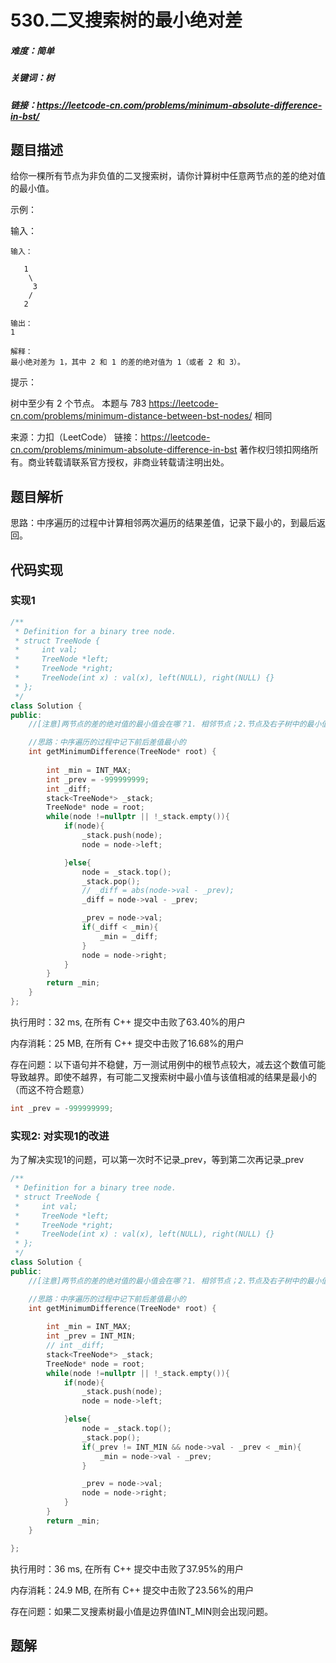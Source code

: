# 530.二叉搜索树的最小绝对差

##### 难度：简单

##### 关键词：树

##### 链接：https://leetcode-cn.com/problems/minimum-absolute-difference-in-bst/

## 题目描述

给你一棵所有节点为非负值的二叉搜索树，请你计算树中任意两节点的差的绝对值的最小值。 

示例：

输入：

```
输入：

   1
    \
     3
    /
   2

输出：
1

解释：
最小绝对差为 1，其中 2 和 1 的差的绝对值为 1（或者 2 和 3）。
```

提示：

树中至少有 2 个节点。
本题与 783 https://leetcode-cn.com/problems/minimum-distance-between-bst-nodes/ 相同

来源：力扣（LeetCode）
链接：https://leetcode-cn.com/problems/minimum-absolute-difference-in-bst
著作权归领扣网络所有。商业转载请联系官方授权，非商业转载请注明出处。

## 题目解析

思路：中序遍历的过程中计算相邻两次遍历的结果差值，记录下最小的，到最后返回。

## 代码实现

### 实现1

```c++
/**
 * Definition for a binary tree node.
 * struct TreeNode {
 *     int val;
 *     TreeNode *left;
 *     TreeNode *right;
 *     TreeNode(int x) : val(x), left(NULL), right(NULL) {}
 * };
 */
class Solution {
public:
    //[注意]两节点的差的绝对值的最小值会在哪？1. 相邻节点；2.节点及右子树中的最小值节点

    //思路：中序遍历的过程中记下前后差值最小的
    int getMinimumDifference(TreeNode* root) {
     
        int _min = INT_MAX;
        int _prev = -999999999;
        int _diff;
        stack<TreeNode*> _stack;
        TreeNode* node = root;
        while(node !=nullptr || !_stack.empty()){
            if(node){
                _stack.push(node);
                node = node->left;

            }else{
                node = _stack.top();
                _stack.pop();
                // _diff = abs(node->val - _prev);
                _diff = node->val - _prev;

                _prev = node->val;
                if(_diff < _min){
                    _min = _diff;
                }
                node = node->right;
            }
        }
        return _min;
    }
};
```

执行用时：32 ms, 在所有 C++ 提交中击败了63.40%的用户

内存消耗：25 MB, 在所有 C++ 提交中击败了16.68%的用户

存在问题：以下语句并不稳健，万一测试用例中的根节点较大，减去这个数值可能导致越界。即使不越界，有可能二叉搜索树中最小值与该值相减的结果是最小的（而这不符合题意）

```c++
int _prev = -999999999;
```

### 实现2: 对实现1的改进

为了解决实现1的问题，可以第一次时不记录_prev，等到第二次再记录_prev

```c++
/**
 * Definition for a binary tree node.
 * struct TreeNode {
 *     int val;
 *     TreeNode *left;
 *     TreeNode *right;
 *     TreeNode(int x) : val(x), left(NULL), right(NULL) {}
 * };
 */
class Solution {
public:
    //[注意]两节点的差的绝对值的最小值会在哪？1. 相邻节点；2.节点及右子树中的最小值节点

    //思路：中序遍历的过程中记下前后差值最小的
    int getMinimumDifference(TreeNode* root) {
     
        int _min = INT_MAX;
        int _prev = INT_MIN;
        // int _diff;
        stack<TreeNode*> _stack;
        TreeNode* node = root;
        while(node !=nullptr || !_stack.empty()){
            if(node){
                _stack.push(node);
                node = node->left;

            }else{
                node = _stack.top();
                _stack.pop();
                if(_prev != INT_MIN && node->val - _prev < _min){
                    _min = node->val - _prev;
                }

                _prev = node->val;
                node = node->right;
            }
        }
        return _min;
    }

};
```

执行用时：36 ms, 在所有 C++ 提交中击败了37.95%的用户

内存消耗：24.9 MB, 在所有 C++ 提交中击败了23.56%的用户

存在问题：如果二叉搜素树最小值是边界值INT_MIN则会出现问题。

## 题解

